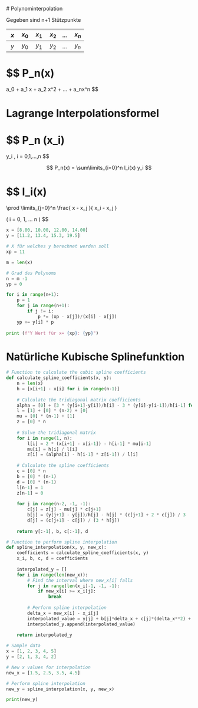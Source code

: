 # Polynominterpolation

Gegeben sind n+1 Stützpunkte

| $x$ | $x_0$ | $x_1$ | $x_2$ | ... |  $x_n$ |
|-|-|-|-|-|-|
| $y$ | $y_0$ | $y_1$ | $y_2$ | ... |  $y_n$ |

$$
P_n(x) 
=
a_0
+
a_1 x
+
a_2 x^2
+
...
+
a_nx^n
$$

# Lagrange Interpolationsformel

$$
P_n (x_i)
=
y_i
,
i = 0,1,...,n
$$

$$
P_n(x) =
\sum\limits_{i=0}^n
l_i(x) y_i
$$

$$
l_i(x)
=
\prod
\limits_{j=0}^n
\frac{
	x - x_j
}{
	x_i - x_j
}

(
	i = 0, 1, ... n
)
$$

```python
x = [8.00, 10.00, 12.00, 14.00]
y = [11.2, 13.4, 15.3, 19.5]

# X für welches y berechnet werden soll  
xp = 11

m = len(x)

# Grad des Polynoms
n = m -1
yp = 0

for i in range(n+1):
    p = 1
    for j in range(n+1):
        if j != i:
            p *= (xp - x[j])/(x[i] - x[j])
    yp += y[i] * p
    
print (f"Y Wert für x= {xp}: {yp}")
```

# Natürliche Kubische Splinefunktion

```python
# Function to calculate the cubic spline coefficients
def calculate_spline_coefficients(x, y):
    n = len(x)
    h = [x[i+1] - x[i] for i in range(n-1)]
    
    # Calculate the tridiagonal matrix coefficients
    alpha = [0] + [3 * (y[i+1]-y[i])/h[i] - 3 * (y[i]-y[i-1])/h[i-1] for i in range(1, n-1)] + [0]
    l = [1] + [0] * (n-2) + [0]
    mu = [0] * (n-1) + [1]
    z = [0] * n
    
    # Solve the tridiagonal matrix
    for i in range(1, n):
        l[i] = 2 * (x[i+1] - x[i-1]) - h[i-1] * mu[i-1]
        mu[i] = h[i] / l[i]
        z[i] = (alpha[i] - h[i-1] * z[i-1]) / l[i]
    
    # Calculate the spline coefficients
    c = [0] * n
    b = [0] * (n-1)
    d = [0] * (n-1)
    l[n-1] = 1
    z[n-1] = 0
    
    for j in range(n-2, -1, -1):
        c[j] = z[j] - mu[j] * c[j+1]
        b[j] = (y[j+1] - y[j])/h[j] - h[j] * (c[j+1] + 2 * c[j]) / 3
        d[j] = (c[j+1] - c[j]) / (3 * h[j])
    
    return y[:-1], b, c[:-1], d

# Function to perform spline interpolation
def spline_interpolation(x, y, new_x):
    coefficients = calculate_spline_coefficients(x, y)
    x_i, b, c, d = coefficients
    
    interpolated_y = []
    for i in range(len(new_x)):
        # Find the interval where new_x[i] falls
        for j in range(len(x_i)-1, -1, -1):
            if new_x[i] >= x_i[j]:
                break
        
        # Perform spline interpolation
        delta_x = new_x[i] - x_i[j]
        interpolated_value = y[j] + b[j]*delta_x + c[j]*(delta_x**2) + d[j]*(delta_x**3)
        interpolated_y.append(interpolated_value)
    
    return interpolated_y

# Sample data
x = [1, 2, 3, 4, 5]
y = [2, 1, 3, 4, 2]

# New x values for interpolation
new_x = [1.5, 2.5, 3.5, 4.5]

# Perform spline interpolation
new_y = spline_interpolation(x, y, new_x)

print(new_y)
```
